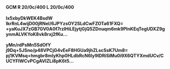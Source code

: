 #### GCM R 20/0c/400 L 20/0c/400
**Ix5xbyDkWEK4BsdW**<br/>**IkrRnL4wijD00jRNeI/6JPYzsOY2SLdCwFZOTa61FXQ=**<br/>**+yaKuJX7zGB7GV0A0f7rzlHiLEjytjGjQ5ZDnuqm6mk9PlnKEqTegUDXZ9gynmALVKYoK8vk8rxj2fKu...**<br/><br/>
**yMn/rdPsMn5SdOfY**<br/>**j9Dq+5JSno/p48VPCjG4vEeF8HGUa9jhZLscSsK7Um8=**<br/>**pj1KVMsq+hmgbr8mIyKhp0HLdbRcN6ly9lDRiSiMu0i9X6QTYXmdUCv/CUCYFIWCvPCgAVIZLi8pK6t5...**